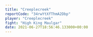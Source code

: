 ```yaml
---
title: "Creeplecreek"
reportCode: "34rwYtXfThmA2Dbp"
player: "Creeplecreek"
fight: "High King Maulgar"
date: 2021-06-27T18:56:46.133000+00:00
---
```

